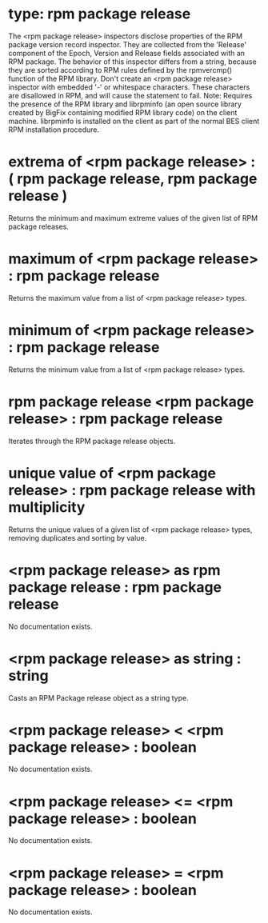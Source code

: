 # type: rpm package release

The &lt;rpm package release&gt; inspectors disclose properties of the RPM package version record inspector. They are collected from the &#39;Release&#39; component of the Epoch, Version and Release fields associated with an RPM package. The behavior of this inspector differs from a string, because they are sorted according to RPM rules defined by the rpmvercmp() function of the RPM library. Don&#39;t create an &lt;rpm package release&gt; inspector with embedded &#39;-&#39; or whitespace characters. These characters are disallowed in RPM, and will cause the statement to fail. Note: Requires the presence of the RPM library and librpminfo (an open source library created by BigFix containing modified RPM library code) on the client machine. librpminfo is installed on the client as part of the normal BES client RPM installation procedure.

# extrema of &lt;rpm package release&gt; : ( rpm package release, rpm package release )

Returns the minimum and maximum extreme values of the given list of RPM package releases.

# maximum of &lt;rpm package release&gt; : rpm package release

Returns the maximum value from a list of &lt;rpm package release&gt; types.

# minimum of &lt;rpm package release&gt; : rpm package release

Returns the minimum value from a list of &lt;rpm package release&gt; types.

# rpm package release &lt;rpm package release&gt; : rpm package release

Iterates through the RPM package release objects.

# unique value of &lt;rpm package release&gt; : rpm package release with multiplicity

Returns the unique values of a given list of &lt;rpm package release&gt; types, removing duplicates and sorting by value.

# &lt;rpm package release&gt; as rpm package release : rpm package release

No documentation exists.

# &lt;rpm package release&gt; as string : string

Casts an RPM Package release object as a string type.

# &lt;rpm package release&gt; &lt; &lt;rpm package release&gt; : boolean

No documentation exists.

# &lt;rpm package release&gt; &lt;= &lt;rpm package release&gt; : boolean

No documentation exists.

# &lt;rpm package release&gt; = &lt;rpm package release&gt; : boolean

No documentation exists.
